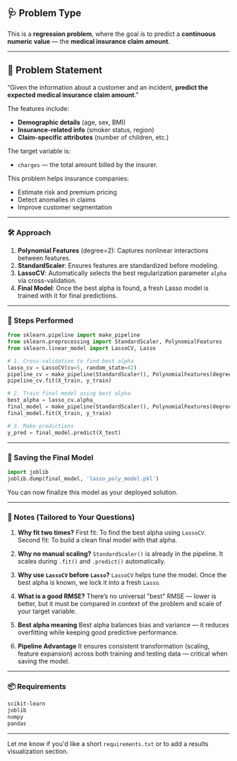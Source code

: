 ## 🩺 Problem Type

This is a **regression problem**, where the goal is to predict a **continuous numeric value** — the **medical insurance claim amount**.

---

## 📘 Problem Statement

“Given the information about a customer and an incident, **predict the expected medical insurance claim amount**.”

The features include:
- **Demographic details** (age, sex, BMI)
- **Insurance-related info** (smoker status, region)
- **Claim-specific attributes** (number of children, etc.)

The target variable is:
- `charges` — the total amount billed by the insurer.

This problem helps insurance companies:
- Estimate risk and premium pricing
- Detect anomalies in claims
- Improve customer segmentation

---

### 🛠️ Approach

1. **Polynomial Features** (degree=2): Captures nonlinear interactions between features.
2. **StandardScaler**: Ensures features are standardized before modeling.
3. **LassoCV**: Automatically selects the best regularization parameter `alpha` via cross-validation.
4. **Final Model**: Once the best alpha is found, a fresh Lasso model is trained with it for final predictions.

---

### 🧪 Steps Performed

```python
from sklearn.pipeline import make_pipeline
from sklearn.preprocessing import StandardScaler, PolynomialFeatures
from sklearn.linear_model import LassoCV, Lasso

# 1. Cross-validation to find best alpha
lasso_cv = LassoCV(cv=5, random_state=42)
pipeline_cv = make_pipeline(StandardScaler(), PolynomialFeatures(degree=2), lasso_cv)
pipeline_cv.fit(X_train, y_train)

# 2. Train final model using best alpha
best_alpha = lasso_cv.alpha_
final_model = make_pipeline(StandardScaler(), PolynomialFeatures(degree=2), Lasso(alpha=best_alpha))
final_model.fit(X_train, y_train)

# 3. Make predictions
y_pred = final_model.predict(X_test)
```

---

### 💾 Saving the Final Model

```python
import joblib
joblib.dump(final_model, 'lasso_poly_model.pkl')
```

You can now finalize this model as your deployed solution.

---

### 📌 Notes (Tailored to Your Questions)

1. **Why fit two times?**
   First fit: To find the best alpha using `LassoCV`.
   Second fit: To build a clean final model with that alpha.

2. **Why no manual scaling?**
   `StandardScaler()` is already in the pipeline. It scales during `.fit()` and `.predict()` automatically.

3. **Why use `LassoCV` before `Lasso`?**
   `LassoCV` helps tune the model. Once the best alpha is known, we lock it into a fresh `Lasso`.

4. **What is a good RMSE?**
   There’s no universal "best" RMSE — lower is better, but it must be compared in context of the problem and scale of your target variable.

5. **Best alpha meaning**
   Best alpha balances bias and variance — it reduces overfitting while keeping good predictive performance.

6. **Pipeline Advantage**
   It ensures consistent transformation (scaling, feature expansion) across both training and testing data — critical when saving the model.

---

### 📦 Requirements

```txt
scikit-learn
joblib
numpy
pandas
```

---

Let me know if you'd like a short `requirements.txt` or to add a results visualization section.
